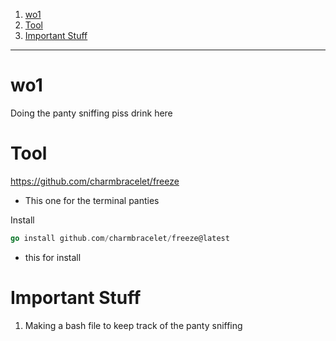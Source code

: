 
1. [wo1](#wo1)
2. [Tool](#tool)
3. [Important Stuff](#important-stuff)


---

# wo1

Doing the panty sniffing piss drink here 

# Tool

https://github.com/charmbracelet/freeze 
- This one for the terminal panties 

Install 
```go 
go install github.com/charmbracelet/freeze@latest
```
- this for install 

# Important Stuff 

1. Making a bash file to keep track of the panty sniffing

